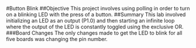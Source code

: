 #Button Blink
##Objective
This project involves using polling in order to turn on a blinking LED with the press of a button. 
##Summary
This lab involved initializing an LED as an output (P1.0) and then starting an infinite loop where the output of the LED is constantly toggled using the exclusive OR. 
###Board Changes
The only changes made to get the LED to blink for all five boards was changing the pin number. 
